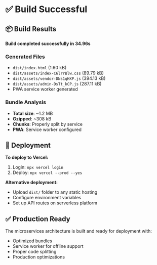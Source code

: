 # ✅ Build Successful

## 📦 Build Results

**Build completed successfully in 34.96s**

### Generated Files
- `dist/index.html` (1.60 kB)
- `dist/assets/index-C6lrrBlw.css` (89.79 kB)
- `dist/assets/vendor-DNs1qHXP.js` (394.13 kB)
- `dist/assets/admin-DsTt_kCP.js` (287.11 kB)
- PWA service worker generated

### Bundle Analysis
- **Total size**: ~1.2 MB
- **Gzipped**: ~308 kB
- **Chunks**: Properly split by service
- **PWA**: Service worker configured

## 🚀 Deployment

**To deploy to Vercel:**
1. Login: `npx vercel login`
2. Deploy: `npx vercel --prod --yes`

**Alternative deployment:**
- Upload `dist/` folder to any static hosting
- Configure environment variables
- Set up API routes on serverless platform

## ✅ Production Ready

The microservices architecture is built and ready for deployment with:
- Optimized bundles
- Service worker for offline support
- Proper code splitting
- Production optimizations